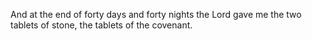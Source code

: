 And at the end of forty days and forty nights the Lord gave me the two tablets of stone, the tablets of the covenant.
